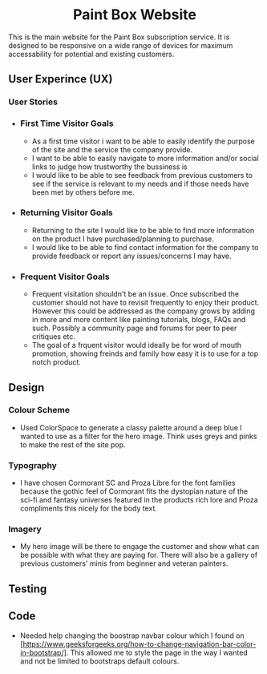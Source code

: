<h1 align="center">Paint Box Website</h1>

This is the main website for the Paint Box subscription service. It is designed to be responsive on a wide range of devices for maximum accessability for potential and existing customers.

## User Experince (UX)

### User Stories
 * ### First Time Visitor Goals
    * As a first time visitor i want to be able to easily identify the purpose of the site and the service the company provide.
    * I want to be able to easily navigate to more information and/or social links to judge how trustworthy the bussiness is
    * I would like to be able to see feedback from previous customers to see if the service is relevant to my needs and if those needs have been met by others before me.

* ### Returning Visitor Goals
    * Returning to the site I would like to be able to find more information on the product I have purchased/planning to purchase.
    * I would like to be able to find contact information for the company to provide feedback or report any issues/concerns I may have.
    
* ### Frequent Visitor Goals
    * Frequent visitation shouldn't be an issue. Once subscribed the customer should not have to revisit frequently to enjoy their product. However this could be addressed as the company grows by adding in more and more content like painting tutorials, blogs, FAQs and such. Possibly a community page and forums for peer to peer critiques etc.
    * The goal of a frquent visitor would ideally be for word of mouth promotion, showing freinds and family how easy it is to use for a top notch product.

## Design

### Colour Scheme

* Used ColorSpace to generate a classy palette around a deep blue I wanted to use as a filter for the hero image. Think uses greys and pinks to make the rest of the site pop.

### Typography

* I have chosen Cormorant SC and Proza Libre for the font families because the gothic feel of Cormorant fits the dystopian nature of the sci-fi and fantasy universes featured in the products rich lore and Proza compliments this nicely for the body text.

### Imagery

*  My hero image will be there to engage the customer and show what can be possible with what they are paying for. There will also be a gallery of previous customers' minis from beginner and veteran painters.


## Testing

## Code

* Needed help changing the boostrap navbar colour which I found on [https://www.geeksforgeeks.org/how-to-change-navigation-bar-color-in-bootstrap/]. This allowed me to style the page in the way I wanted and not be limited to bootstraps default colours.

